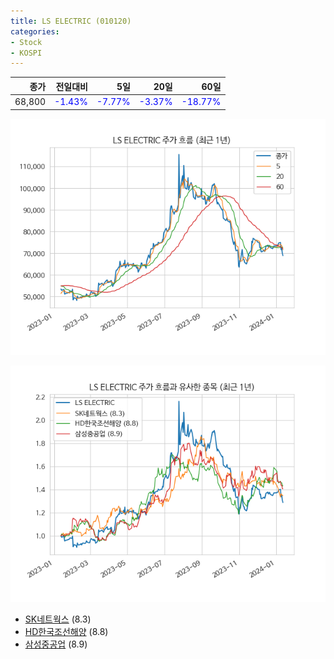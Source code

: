 ```yaml
---
title: LS ELECTRIC (010120)
categories:
- Stock
- KOSPI
---
```


|종가|전일대비|5일|20일|60일|
|---:|-------:|--:|---:|---:|
|68,800|<span style="color: blue">-1.43%</span>|<span style="color: blue">-7.77%</span>|<span style="color: blue">-3.37%</span>|<span style="color: blue">-18.77%</span>|


<!-- more -->

![010120](/assets/images/stock/010120.png)

![010120](/assets/images/stock/010120_sim.png)

- [SK네트웍스](/001740/) (8.3)
- [HD한국조선해양](/009540/) (8.8)
- [삼성중공업](/010140/) (8.9)